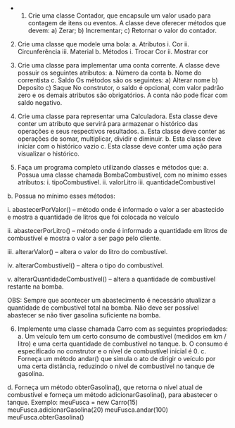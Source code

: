 - 1.  Crie uma classe Contador, que encapsule um valor usado para
      contagem de itens ou eventos. A classe deve oferecer métodos que
      devem:
      a) Zerar;
      b) Incrementar;
      c) Retornar o valor do contador.

2. Crie uma classe que modele uma bola:
   a. Atributos
   i. Cor
   ii. Circunferência
   iii. Material
   b. Métodos
   i. Trocar Cor
   ii. Mostrar cor

3. Crie uma classe para implementar uma conta corrente. A classe
   deve possuir os seguintes atributos:
   a. Número da conta
   b. Nome do correntista
   c. Saldo
   Os métodos são os seguintes:
   a) Alterar nome
   b) Deposito
   c) Saque
   No construtor, o saldo é opcional, com valor padrão zero e os
   demais atributos são obrigatórios. A conta não pode ficar com saldo
   negativo.

4. Crie uma classe para representar uma Calculadora. Esta classe
   deve conter um atributo que servirá para armazenar o histórico das
   operações e seus respectivos resultados.
   a. Esta classe deve conter as operações de somar, multiplicar,
   dividir e diminuir.
   b. Esta classe deve iniciar com o histórico vazio
   c. Esta classe deve conter uma ação para visualizar o histórico.

5. Faça um programa completo utilizando classes e métodos que:
   a. Possua uma classe chamada BombaCombustivel, com no
   mínimo esses atributos:
   i. tipoCombustivel.
   ii. valorLitro
   iii. quantidadeCombustivel

b. Possua no mínimo esses métodos:

i. abastecerPorValor() – método onde é informado o
valor a ser abastecido e mostra a quantidade de litros
que foi colocada no veículo

ii. abastecerPorLitro() – método onde é informado a
quantidade em litros de combustível e mostra o valor a
ser pago pelo cliente.

iii. alterarValor() – altera o valor do litro do combustível.

iv. alterarCombustivel() – altera o tipo do combustível.

v. alterarQuantidadeCombustivel() – altera a
quantidade de combustível restante na bomba.

OBS: Sempre que acontecer um abastecimento é necessário
atualizar a quantidade de combustível total na bomba. Não deve ser
possível abastecer se não tiver gasolina suficiente na bomba.

6. Implemente uma classe chamada Carro com as seguintes
   propriedades:
   a. Um veículo tem um certo consumo de combustível (medidos
   em km / litro) e uma certa quantidade de combustível no
   tanque.
   b. O consumo é especificado no construtor e o nível de
   combustível inicial é 0.
   c. Forneça um método andar() que simula o ato de dirigir o
   veículo por uma certa distância, reduzindo o nível de
   combustível no tanque de gasolina.

d. Forneça um método obterGasolina(), que retorna o nível atual
de combustível e forneça um método adicionarGasolina(),
para abastecer o tanque.
Exemplo:
meuFusca = new Carro(15)
meuFusca.adicionarGasolina(20)
meuFusca.andar(100)
meuFusca.obterGasolina()
